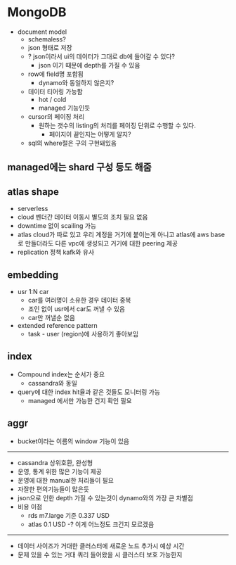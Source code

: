 # MongoDB
* document model
  * schemaless?
  * json 형태로 저장
  * ? json이라서 ui의 데이터가 그대로 db에 들어갈 수 있다?
    * json 이기 때문에 depth를 가질 수 있음
  * row에 field명 포함됨
    * dynamo와 동일하지 않은지?
  * 데이터 티어링 가능함
    * hot / cold
    * managed 기능인듯
  * cursor의 페이징 처리
    * 원하는 갯수의 listing의 처리를 페이징 단위로 수행할 수 있다.
      * 페이지이 끝인지는 어떻게 알지?
  * sql의 where절은 구의 구현돼있음

## managed에는 shard 구성 등도 해줌
## atlas shape
* serverless
* cloud 벤더간 데이터 이동시 별도의 조치 필요 없음
* downtime 없이 scailing 가능
* atlas cloud가 따로 있고 우리 계정을 거기에 붙이는게 아니고 atlas에 aws base로 만들더라도 다른 vpc에 생성되고 거기에 대한 peering 제공
* replication 정책 kafk와 유사

## embedding
* usr 1:N car
  * car를 여러명이 소유한 경우 데이터 중복
  * 조인 없이 usr에서 car도 꺼낼 수 있음
  * car만 꺼낼순 없음
* extended reference pattern
  * task - user (region)에 사용하기 좋아보임
## index
* Compound index는 순서가 중요
  * cassandra와 동일
* query에 대한 index hit율과 같은 것들도 모니터링 가능
  * managed 에서만 가능한 건지 확인 필요
## aggr
* bucket이라는 이름의 window 기능이 있음


---
* cassandra 상위호환, 완성형
* 운영, 통계 위한 많은 기능이 제공
* 운영에 대한 manual한 처리들이 필요
* 자잘한 편의기능들이 많은듯
* json으로 인한 depth 가질 수 있는것이 dynamo와의 가장 큰 차별점
* 비용 이점
  * rds m7.large 기준 0.337 USD
  * atlas 0.1 USD -? 이게 어느정도 크긴지 모르겠음
---
* 데이터 사이즈가 거대한 클러스터에 새로운 노드 추가시 예상 시간
* 문제 있을 수 있는 거대 쿼리 들어왔을 시 클러스터 보호 가능한지
